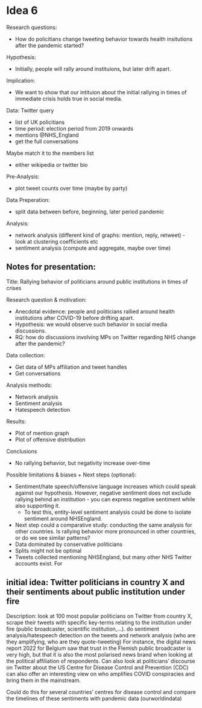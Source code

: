 # Idea 6

Research questions: 
- How do policitians change tweeting behavior towards health insitutions after the pandemic started?

Hypothesis:
- Initially, people will rally around instituions, but later drift apart.

Implication:
- We want to show that our intituion about the initial rallying in times of immediate crisis holds true in social media.

Data: Twitter query
- list of UK policitians
- time period: election period from 2019 onwards
- mentions @NHS_England
- get the full conversations

Maybe match it to the members list
- either wikipedia or twitter bio

Pre-Analysis:
- plot tweet counts over time (maybe by party)

Data Preperation:
- split data between before, beginning, later period pandemic

Analysis: 
- network analysis (different kind of graphs: mention, reply, retweet) - look at clustering coefficients etc
- sentiment analysis (compute and aggregate, maybe over time)

## Notes for presentation:

Title: Rallying behavior of politicians around public institutions in times of crises

Research question & motivation:
- Anecdotal evidence: people and politicians rallied around health institutions after COVID-19 before drifting apart.
- Hypothesis: we would observe such behavior in social media discussions.
- RQ: how do discussions involving MPs on Twitter regarding NHS change after the pandemic?

Data collection:
- Get data of MPs affiliation and tweet handles
- Get conversations

Analysis methods:
- Network analysis
- Sentiment analysis
- Hatespeech detection

Results: 
- Plot of mention graph
- Plot of offensive distribution

Conclusions
- No rallying behavior, but negativity increase over-time

Possible limitations & biases + Next steps (optional):
- Sentiment/hate speech/offensive language increases which could speak against our hypothesis. However, negative sentiment does not exclude rallying behind an institution - you can express negative sentiment while also supporting it.
  - To test this, entity-level sentiment analysis could be done to isolate sentiment around NHSEngland.
- Next step could a comparative study: conducting the same analysis for other countries. Is rallying behavior more pronounced in other countries, or do we see similar patterns?
- Data dominated by conservative politicians
- Splits might not be optimal
- Tweets collected mentioning NHSEngland, but many other NHS Twitter accounts exist. For  

## initial idea: Twitter politicians in country X and their sentiments about public institution under fire 

Description: look at 100 most popular politicians on Twitter from country X, scrape their tweets with specific key-terms relating to the institution under fire (public broadcaster, scientific institution,...). do sentiment analysis/hatespeech detection on the tweets and network analysis (who are they amplifying, who are they quote-tweeting)
For instance, the digital news report 2022 for Belgium saw that trust in the Flemish public broadcaster is very high, but that it is also the most polarised news brand when looking at the political affiliation of respondents.
Can also look at politicians’ discourse on Twitter about the US Centre for Disease Control and Prevention (CDC) can also offer an interesting view on who amplifies COVID conspiracies and bring them in the mainstream.

Could do this for several countries’ centres for disease control and compare the timelines of these sentiments with pandemic data (ourworldindata)
